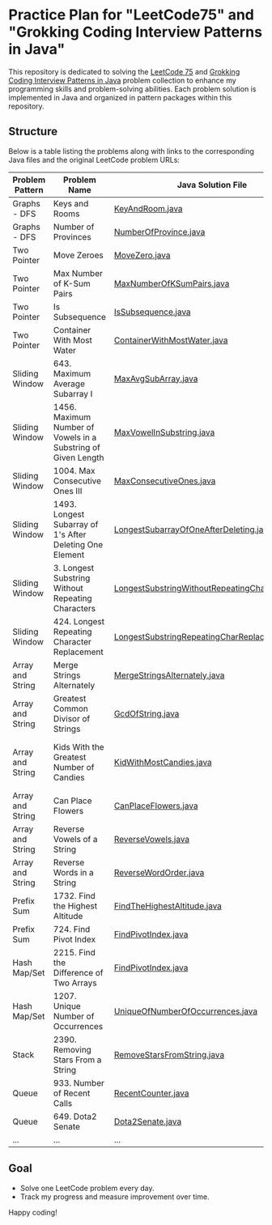 # Practice Plan for "LeetCode75" and "Grokking Coding Interview Patterns in Java"

This repository is dedicated to solving the [LeetCode 75](https://leetcode.com/studyplan/leetcode-75/) and [Grokking Coding Interview Patterns in Java](https://www.educative.io/courses/grokking-coding-interview-patterns-java) problem 
collection to enhance my programming skills and problem-solving abilities. Each problem solution is implemented in 
Java and organized in pattern packages within this repository.

## Structure
Below is a table listing the problems along with links to the corresponding Java files and the original LeetCode problem URLs:

| Problem Pattern  | Problem Name                       | Java Solution File                                            | LeetCode URL                                             |
|------------------|------------------------------------|---------------------------------------------------------------|----------------------------------------------------------|
| Graphs - DFS     | Keys and Rooms                     | [KeyAndRoom.java](./src/leetcode/seventyfive/graph/dfs/KeyAndRoom.java)         | [keys-and-rooms](https://leetcode.com/problems/keys-and-rooms/) |
| Graphs - DFS     | Number of Provinces                | [NumberOfProvince.java](./src/leetcode/seventyfive/graph/dfs/NumberOfProvince.java) | [number-of-provinces](https://leetcode.com/problems/number-of-provinces/) |
| Two Pointer      | Move Zeroes                        | [MoveZero.java](./src/leetcode/seventyfive/twopointer/MoveZero.java)                | [move-zeroes](https://leetcode.com/problems/move-zeroes/) |
| Two Pointer      | Max Number of K-Sum Pairs          | [MaxNumberOfKSumPairs.java](./src/leetcode/seventyfive/twopointer/MaxNumberOfKSumPairs.java) | [max-number-of-k-sum-pairs](https://leetcode.com/problems/max-number-of-k-sum-pairs/) |
| Two Pointer      | Is Subsequence                     | [IsSubsequence.java](./src/leetcode/seventyfive/twopointer/IsSubsequence.java)        | [is-subsequence](https://leetcode.com/problems/is-subsequence/) |
| Two Pointer      | Container With Most Water          | [ContainerWithMostWater.java](./src/leetcode/seventyfive/twopointer/ContainerWithMostWater.java) | [container-with-most-water](https://leetcode.com/problems/container-with-most-water/) |
| Sliding Window   | 643. Maximum Average Subarray I   | [MaxAvgSubArray.java](./src/leetcode/seventyfive/slidingwindow/MaxAvgSubArray.java)         | [maximum-average-subarray-i](https://leetcode.com/problems/maximum-average-subarray-i/) |
| Sliding Window   | 1456. Maximum Number of Vowels in a Substring of Given Length   | [MaxVowelInSubstring.java](./src/leetcode/seventyfive/slidingwindow/MaxVowelInSubstring.java) | [maximum-number-of-vowels-in-a-substring-of-given-length](https://leetcode.com/problems/maximum-number-of-vowels-in-a-substring-of-given-length/) |
| Sliding Window   | 1004. Max Consecutive Ones III   | [MaxConsecutiveOnes.java](./src/leetcode/seventyfive/slidingwindow/MaxConsecutiveOnes.java) | [max-consecutive-ones-iii](https://leetcode.com/problems/max-consecutive-ones-iii/) |
| Sliding Window   | 1493. Longest Subarray of 1's After Deleting One Element   | [LongestSubarrayOfOneAfterDeleting.java](./src/leetcode/seventyfive/slidingwindow/LongestSubarrayOfOneAfterDeleting.java) | [longest-subarray-of-1s-after-deleting-one-element](https://leetcode.com/problems/longest-subarray-of-1s-after-deleting-one-element/) |
| Sliding Window   | 3. Longest Substring Without Repeating Characters   | [LongestSubstringWithoutRepeatingChar.java](./src/leetcode/topasked/slidingwindow/LongestSubstringWithoutRepeatingChar.java) | [longest-substring-without-repeating-characters](https://leetcode.com/problems/longest-substring-without-repeating-characters/) |
| Sliding Window   | 424. Longest Repeating Character Replacement   | [LongestSubstringRepeatingCharReplacements.java](./src/leetcode/topasked/slidingwindow/LongestSubstringRepeatingCharReplacements.java) | [longest-repeating-character-replacement](https://leetcode.com/problems/longest-repeating-character-replacement/) |
| Array and String | Merge Strings Alternately          | [MergeStringsAlternately.java](./src/leetcode/seventyfive/arrayandstring/MergeStringsAlternately.java) | [merge-strings-alternately](https://leetcode.com/problems/merge-strings-alternately/) |
| Array and String | Greatest Common Divisor of Strings | [GcdOfString.java](./src/leetcode/seventyfive/arrayandstring/GcdOfString.java)            | [greatest-common-divisor-of-strings](https://leetcode.com/problems/greatest-common-divisor-of-strings/) |
| Array and String | Kids With the Greatest Number of Candies | [KidWithMostCandies.java](./src/leetcode/seventyfive/arrayandstring/KidWithMostCandies.java) | [kids-with-the-greatest-number-of-candies](https://leetcode.com/problems/kids-with-the-greatest-number-of-candies/) |
| Array and String | Can Place Flowers                 | [CanPlaceFlowers.java](./src/leetcode/seventyfive/arrayandstring/CanPlaceFlowers.java)      | [can-place-flowers](https://leetcode.com/problems/can-place-flowers/) |
| Array and String | Reverse Vowels of a String        | [ReverseVowels.java](./src/leetcode/seventyfive/arrayandstring/ReverseVowels.java)          | [reverse-vowels-of-a-string](https://leetcode.com/problems/reverse-vowels-of-a-string/) |
| Array and String | Reverse Words in a String         | [ReverseWordOrder.java](./src/leetcode/seventyfive/arrayandstring/ReverseWordOrder.java)     | [reverse-words-in-a-string](https://leetcode.com/problems/reverse-words-in-a-string/) |
| Prefix Sum       | 1732. Find the Highest Altitude  | [FindTheHighestAltitude.java](./src/leetcode/seventyfive/prefixsum/FindTheHighestAltitude.java) | [find-the-highest-altitude](https://leetcode.com/problems/find-the-highest-altitude/) |
| Prefix Sum       | 724. Find Pivot Index             | [FindPivotIndex.java](./src/leetcode/seventyfive/prefixsum/FindPivotIndex.java)            | [find-pivot-index](https://leetcode.com/problems/find-pivot-index/) |
| Hash Map/Set     | 2215. Find the Difference of Two Arrays | [FindPivotIndex.java](./src/leetcode/seventyfive/hashmapset/DifferenceOfTwoArrays.java)    | [find-the-difference-of-two-arrays](https://leetcode.com/problems/find-the-difference-of-two-arrays/) |
| Hash Map/Set     | 1207. Unique Number of Occurrences | [UniqueOfNumberOfOccurrences.java](./src/leetcode/seventyfive/hashmapset/UniqueOfNumberOfOccurrences.java) | [unique-number-of-occurrences](https://leetcode.com/problems/unique-number-of-occurrences/) |
| Stack            | 2390. Removing Stars From a String | [RemoveStarsFromString.java](./src/leetcode/seventyfive/stack/RemoveStarsFromString.java)  | [removing-stars-from-a-string](https://leetcode.com/problems/removing-stars-from-a-string/) |
| Queue            | 933. Number of Recent Calls      | [RecentCounter.java](./src/leetcode/seventyfive/queue/RecentCounter.java)                   | [number-of-recent-calls](https://leetcode.com/problems/number-of-recent-calls/) |
| Queue            | 649. Dota2 Senate                | [Dota2Senate.java](./src/leetcode/seventyfive/queue/Dota2Senate.java)                      | [dota2-senate](https://leetcode.com/problems/dota2-senate/) |
| ...              | ...                               | ...                                                                                          | ... |

## Goal
- Solve one LeetCode problem every day.
- Track my progress and measure improvement over time.

Happy coding!
